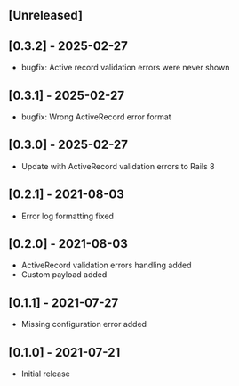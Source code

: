 ## [Unreleased]

## [0.3.2] - 2025-02-27

- bugfix: Active record validation errors were never shown

## [0.3.1] - 2025-02-27

- bugfix: Wrong ActiveRecord error format

## [0.3.0] - 2025-02-27

- Update with ActiveRecord validation errors to Rails 8

## [0.2.1] - 2021-08-03

- Error log formatting fixed

## [0.2.0] - 2021-08-03

- ActiveRecord validation errors handling added
- Custom payload added

## [0.1.1] - 2021-07-27

- Missing configuration error added

## [0.1.0] - 2021-07-21

- Initial release
